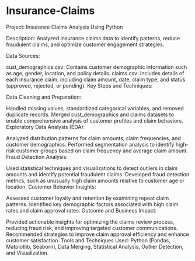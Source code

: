 # Insurance-Claims

Project: Insurance Claims Analysis Using Python

Description: Analyzed insurance claims data to identify patterns, reduce fraudulent claims, and optimize customer engagement strategies.

Data Sources:

cust_demographics.csv: Contains customer demographic information such as age, gender, location, and policy details.
claims.csv: Includes details of each insurance claim, including claim amount, date, claim type, and status (approved, rejected, or pending).
Key Steps and Techniques:

Data Cleaning and Preparation:

Handled missing values, standardized categorical variables, and removed duplicate records.
Merged cust_demographics and claims datasets to enable comprehensive analysis of customer profiles and claim behaviors.
Exploratory Data Analysis (EDA):

Analyzed distribution patterns for claim amounts, claim frequencies, and customer demographics.
Performed segmentation analysis to identify high-risk customer groups based on claim frequency and average claim amount.
Fraud Detection Analysis:

Used statistical techniques and visualizations to detect outliers in claim amounts and identify potential fraudulent claims.
Developed fraud detection metrics, such as unusually high claim amounts relative to customer age or location.
Customer Behavior Insights:

Assessed customer loyalty and retention by examining repeat claim patterns.
Identified key demographic factors associated with high claim rates and claim approval rates.
Outcome and Business Impact:

Provided actionable insights for optimizing the claims review process, reducing fraud risk, and improving targeted customer communications.
Recommended strategies to improve claim approval efficiency and enhance customer satisfaction.
Tools and Techniques Used: Python (Pandas, Matplotlib, Seaborn), Data Merging, Statistical Analysis, Outlier Detection, and Visualization.
